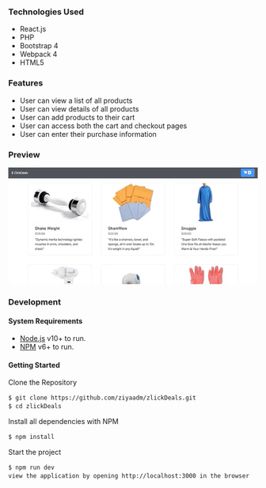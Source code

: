 
### Technologies Used

  - React.js
  - PHP
  - Bootstrap 4
  - Webpack 4
  - HTML5
### Features
- User can view a list of all products
- User can view details of all products
- User can add products to their cart
- User can access both the cart and checkout pages
- User can enter their purchase information

### Preview
![](preview.gif)

### Development

#### System Requirements 
- [Node.js](https://nodejs.org/) v10+ to run.
- [NPM](https://www.npmjs.com/) v6+ to run.

#### Getting Started
Clone the Repository
```sh
$ git clone https://github.com/ziyaadm/zlickDeals.git
$ cd zlickDeals
```

Install all dependencies with NPM

```sh
$ npm install
```

Start the project
```sh
$ npm run dev
view the application by opening http://localhost:3000 in the browser
```
